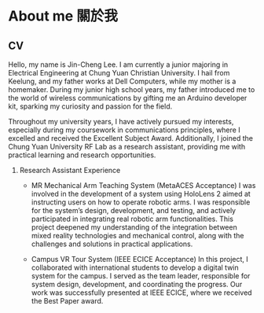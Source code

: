 # About me 關於我


## CV
Hello, my name is Jin-Cheng Lee. I am currently a junior majoring in Electrical Engineering at Chung Yuan Christian University. I hail from Keelung, and my father works at Dell Computers, while my mother is a homemaker. During my junior high school years, my father introduced me to the world of wireless communications by gifting me an Arduino developer kit, sparking my curiosity and passion for the field.

Throughout my university years, I have actively pursued my interests, especially during my coursework in communications principles, where I excelled and received the Excellent Subject Award. Additionally, I joined the Chung Yuan University RF Lab as a research assistant, providing me with practical learning and research opportunities.

1. Research Assistant Experience
    - MR Mechanical Arm Teaching System (MetaACES Acceptance)
    I was involved in the development of a system using HoloLens 2 aimed at instructing users on how to operate robotic
    arms. I was responsible for the system’s design, development, and testing, and actively participated in integrating real robotic arm functionalities. This project deepened my understanding of the integration between mixed reality technologies and mechanical control, along with the challenges and solutions in practical applications.

    - Campus VR Tour System (IEEE ECICE Acceptance)
    In this project, I collaborated with international students to develop a digital twin system for the campus. I served as the team leader, responsible for system design, development, and coordinating the progress. Our work was successfully presented at IEEE ECICE, where we received the Best Paper award.

